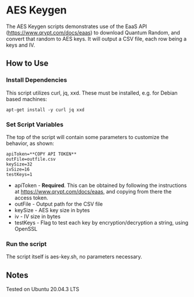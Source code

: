 # AES Keygen
The AES Keygen scripts demonstrates use of the EaaS API (https://www.qrypt.com/docs/eaas) to download Quantum Random, and convert that random to AES keys.  It will output a CSV file, each row being a keys and IV.

## How to Use
### Install Dependencies 

This script utilizes curl, jq, xxd.  These must be installed, e.g. for Debian based machines: 
```
apt-get install -y curl jq xxd
```

### Set Script Variables

The top of the script will contain some parameters to customize the behavior, as shown:   
```
apiToken=**COPY API TOKEN**
outFile=outfile.csv
keySize=32
ivSize=16
testKeys=1
```

- apiToken - __Required__.  This can be obtained by following the instructions at https://www.qrypt.com/docs/eaas, and copying from there the access token.
- outFile - Output path for the CSV file
- keySize - AES key size in bytes
- iv - IV size in bytes
- testKeys - Flag to test each key by encryption/decryption a string, using OpenSSL

### Run the script

The script itself is aes-key.sh, no parameters necessary.  

## Notes

Tested on Ubuntu 20.04.3 LTS

